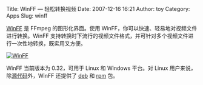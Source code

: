 Title: WinFF — 轻松转换视频
Date: 2007-12-16 16:21
Author: toy
Category: Apps
Slug: winff

[WinFF](http://biggmatt.com/winff/) 是 FFmpeg 的图形化界面。使用
WinFF，你可以快速、轻易地对视频文件进行转换。WinFF
支持转换时下流行的视频文件格式，并可针对多个视频文件进行一次性地转换，既实用又方便。

[![WinFF](http://i.linuxtoy.org/i/2007/12/winff-thumb.png)](http://i.linuxtoy.org/i/2007/12/winff.png)

WinFF 当前版本为 0.32，可用于 Linux 和 Windows 平台。对 Linux
用户来说，除[源代码](http://biggmatt.com/files/winffv032-source.zip)外，WinFF
还提供了 [deb](http://biggmatt.com/files/winff.032-i386.deb) 和
[rpm](http://biggmatt.com/files/winff-0-32-i386.rpm) 包。
